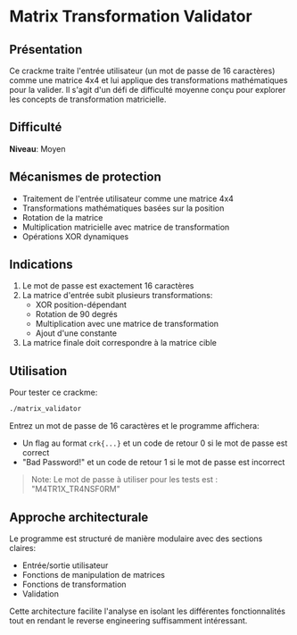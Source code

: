 # Matrix Transformation Validator

## Présentation

Ce crackme traite l'entrée utilisateur (un mot de passe de 16 caractères) comme une matrice 4x4 et lui applique des transformations mathématiques pour la valider. Il s'agit d'un défi de difficulté moyenne conçu pour explorer les concepts de transformation matricielle.

## Difficulté

**Niveau**: Moyen

## Mécanismes de protection

- Traitement de l'entrée utilisateur comme une matrice 4x4
- Transformations mathématiques basées sur la position
- Rotation de la matrice
- Multiplication matricielle avec matrice de transformation
- Opérations XOR dynamiques

## Indications

1. Le mot de passe est exactement 16 caractères
2. La matrice d'entrée subit plusieurs transformations:
   - XOR position-dépendant
   - Rotation de 90 degrés
   - Multiplication avec une matrice de transformation
   - Ajout d'une constante
3. La matrice finale doit correspondre à la matrice cible

## Utilisation

Pour tester ce crackme:

```bash
./matrix_validator
```

Entrez un mot de passe de 16 caractères et le programme affichera:

- Un flag au format `crk{...}` et un code de retour 0 si le mot de passe est correct
- "Bad Password!" et un code de retour 1 si le mot de passe est incorrect

> Note: Le mot de passe à utiliser pour les tests est : "M4TR1X_TR4NSF0RM"

## Approche architecturale

Le programme est structuré de manière modulaire avec des sections claires:

- Entrée/sortie utilisateur
- Fonctions de manipulation de matrices
- Fonctions de transformation
- Validation

Cette architecture facilite l'analyse en isolant les différentes fonctionnalités tout en rendant le reverse engineering suffisamment intéressant.

